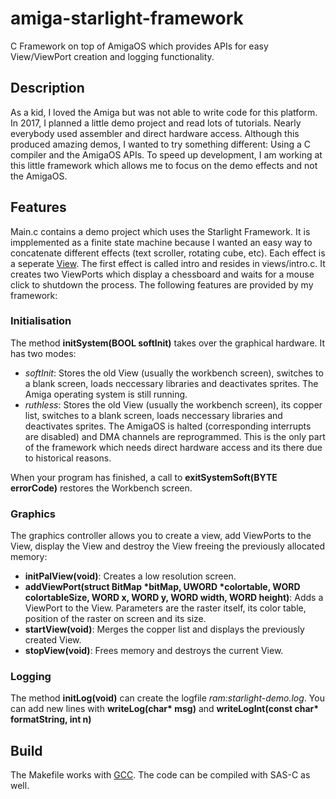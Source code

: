 # amiga-starlight-framework
C Framework on top of AmigaOS which provides APIs for easy View/ViewPort creation and logging functionality. 

## Description
As a kid, I loved the Amiga but was not able to write code for this platform. In 2017, I planned a little demo project 
and read lots of tutorials. Nearly everybody used assembler and direct hardware access. Although this produced amazing demos,
I wanted to try something different: Using a C compiler and the AmigaOS APIs. To speed up development, I am working at 
this little framework which allows me to focus on the demo effects and not the AmigaOS.

## Features
Main.c contains a demo project which uses the Starlight Framework. It is impplemented as a finite state machine because I
wanted an easy way to concatenate different effects (text scroller, rotating cube, etc). Each effect is a seperate 
[View](http://wiki.amigaos.net/wiki/Classic_Graphics_Primitives). The first effect is called intro and resides in 
views/intro.c. It creates two ViewPorts which display a chessboard and waits for a mouse click to shutdown the process. 
The following features are provided by my framework:

### Initialisation
The method **initSystem(BOOL softInit)** takes over the graphical hardware. It has two modes:
* *softInit*: Stores the old View (usually the workbench screen), switches to a blank screen, loads neccessary libraries
and deactivates sprites. The Amiga operating system is still running.
* *ruthless*: Stores the old View (usually the workbench screen), its copper list, switches to a blank screen, loads 
neccessary libraries and deactivates sprites. The AmigaOS is halted (corresponding interrupts are disabled) and DMA channels 
are reprogrammed. This is the only part of the framework which needs direct hardware access and its there due to historical
reasons.

When your program has finished, a call to **exitSystemSoft(BYTE errorCode)** restores the Workbench screen.

### Graphics
The graphics controller allows you to create a view, add ViewPorts to the View, display the View and destroy the View freeing
the previously allocated memory:
* **initPalView(void)**: Creates a low resolution screen.
* **addViewPort(struct BitMap *bitMap, UWORD *colortable, WORD colortableSize, WORD x, WORD y, WORD width, WORD height)**: Adds
a ViewPort to the View. Parameters are the raster itself, its color table, position of the raster on screen and its size.
* **startView(void)**: Merges the copper list and displays the previously created View.
* **stopView(void)**: Frees memory and destroys the current View.

### Logging
The method **initLog(void)** can create the logfile *ram:starlight-demo.log*. You can add new lines with **writeLog(char\* msg)**
and **writeLogInt(const char\* formatString, int n)**

## Build
The Makefile works with [GCC](http://aminet.net/package/dev/gcc/m68k-amigaos-gcc). The code can be compiled with SAS-C as well.
